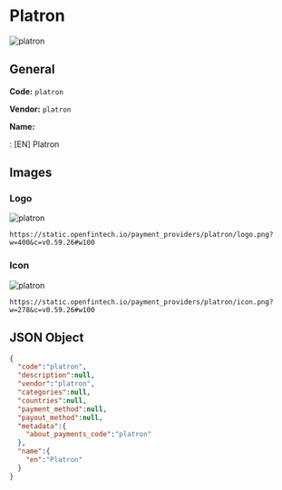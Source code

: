 
# Platron 
![platron](https://static.openfintech.io/payment_providers/platron/logo.png?w=400&c=v0.59.26#w100)  

## General 
 
**Code:** `platron` 
 
**Vendor:** `platron` 
 
**Name:** 
 
:	[EN] Platron 
 

## Images 

### Logo 
 
![platron](https://static.openfintech.io/payment_providers/platron/logo.png?w=400&c=v0.59.26#w100)  

```
https://static.openfintech.io/payment_providers/platron/logo.png?w=400&c=v0.59.26#w100
```  

### Icon 
 
![platron](https://static.openfintech.io/payment_providers/platron/icon.png?w=278&c=v0.59.26#w100)  

```
https://static.openfintech.io/payment_providers/platron/icon.png?w=278&c=v0.59.26#w100
```  

## JSON Object 

```json
{
  "code":"platron",
  "description":null,
  "vendor":"platron",
  "categories":null,
  "countries":null,
  "payment_method":null,
  "payout_method":null,
  "metadata":{
    "about_payments_code":"platron"
  },
  "name":{
    "en":"Platron"
  }
}
```  
